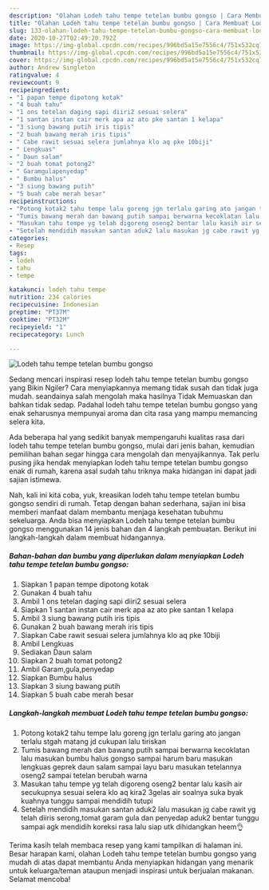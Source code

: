 ```yaml
---
description: "Olahan Lodeh tahu tempe tetelan bumbu gongso | Cara Membuat Lodeh tahu tempe tetelan bumbu gongso Yang Enak dan Simpel"
title: "Olahan Lodeh tahu tempe tetelan bumbu gongso | Cara Membuat Lodeh tahu tempe tetelan bumbu gongso Yang Enak dan Simpel"
slug: 133-olahan-lodeh-tahu-tempe-tetelan-bumbu-gongso-cara-membuat-lodeh-tahu-tempe-tetelan-bumbu-gongso-yang-enak-dan-simpel
date: 2020-10-27T02:49:20.792Z
image: https://img-global.cpcdn.com/recipes/996bd5a15e7556c4/751x532cq70/lodeh-tahu-tempe-tetelan-bumbu-gongso-foto-resep-utama.jpg
thumbnail: https://img-global.cpcdn.com/recipes/996bd5a15e7556c4/751x532cq70/lodeh-tahu-tempe-tetelan-bumbu-gongso-foto-resep-utama.jpg
cover: https://img-global.cpcdn.com/recipes/996bd5a15e7556c4/751x532cq70/lodeh-tahu-tempe-tetelan-bumbu-gongso-foto-resep-utama.jpg
author: Andrew Singleton
ratingvalue: 4
reviewcount: 9
recipeingredient:
- "1 papan tempe dipotong kotak"
- "4 buah tahu"
- "1 ons tetelan daging sapi diiri2 sesuai selera"
- "1 santan instan cair merk apa az ato pke santan 1 kelapa"
- "3 siung bawang putih iris tipis"
- "2 buah bawang merah iris tipis"
- " Cabe rawit sesuai selera jumlahnya klo aq pke 10biji"
- " Lengkuas"
- " Daun salam"
- "2 buah tomat potong2"
- " Garamgulapenyedap"
- " Bumbu halus"
- "3 siung bawang putih"
- "5 buah cabe merah besar"
recipeinstructions:
- "Potong kotak2 tahu tempe lalu goreng jgn terlalu garing ato jangan terlalu stgah matang jd cukupan lalu tiriskan"
- "Tumis bawang merah dan bawang putih sampai berwarna kecoklatan lalu masukan bumbu halus gongso sampai harum baru masukan lengkuas geprek daun salam sampai layu baru masukan tetelannya oseng2 sampai tetelan berubah warna"
- "Masukan tahu tempe yg telah digoreng oseng2 bentar lalu kasih air secukupnya sesuai selera klo aq kira2 3gelas air soalnya suka byak kuahnya tunggu sampai mendidih tutupi"
- "Setelah mendidih masukan santan aduk2 lalu masukan jg cabe rawit yg telah diiris serong,tomat garam gula dan penyedap aduk2 bentar tunggu sampai agk mendidih koreksi rasa lalu siap utk dihidangkan heem👌"
categories:
- Resep
tags:
- lodeh
- tahu
- tempe

katakunci: lodeh tahu tempe 
nutrition: 234 calories
recipecuisine: Indonesian
preptime: "PT37M"
cooktime: "PT32M"
recipeyield: "1"
recipecategory: Lunch

---
```



![Lodeh tahu tempe tetelan bumbu gongso](https://img-global.cpcdn.com/recipes/996bd5a15e7556c4/751x532cq70/lodeh-tahu-tempe-tetelan-bumbu-gongso-foto-resep-utama.jpg)

Sedang mencari inspirasi resep lodeh tahu tempe tetelan bumbu gongso yang Bikin Ngiler? Cara menyiapkannya memang tidak susah dan tidak juga mudah. seandainya salah mengolah maka hasilnya Tidak Memuaskan dan bahkan tidak sedap. Padahal lodeh tahu tempe tetelan bumbu gongso yang enak seharusnya mempunyai aroma dan cita rasa yang mampu memancing selera kita.



Ada beberapa hal yang sedikit banyak mempengaruhi kualitas rasa dari lodeh tahu tempe tetelan bumbu gongso, mulai dari jenis bahan, kemudian pemilihan bahan segar hingga cara mengolah dan menyajikannya. Tak perlu pusing jika hendak menyiapkan lodeh tahu tempe tetelan bumbu gongso enak di rumah, karena asal sudah tahu triknya maka hidangan ini dapat jadi sajian istimewa.


Nah, kali ini kita coba, yuk, kreasikan lodeh tahu tempe tetelan bumbu gongso sendiri di rumah. Tetap dengan bahan sederhana, sajian ini bisa memberi manfaat dalam membantu menjaga kesehatan tubuhmu sekeluarga. Anda bisa menyiapkan Lodeh tahu tempe tetelan bumbu gongso menggunakan 14 jenis bahan dan 4 langkah pembuatan. Berikut ini langkah-langkah dalam membuat hidangannya.

<!--inarticleads1-->

##### Bahan-bahan dan bumbu yang diperlukan dalam menyiapkan Lodeh tahu tempe tetelan bumbu gongso:

1. Siapkan 1 papan tempe dipotong kotak
1. Gunakan 4 buah tahu
1. Ambil 1 ons tetelan daging sapi diiri2 sesuai selera
1. Siapkan 1 santan instan cair merk apa az ato pke santan 1 kelapa
1. Ambil 3 siung bawang putih iris tipis
1. Gunakan 2 buah bawang merah iris tipis
1. Siapkan  Cabe rawit sesuai selera jumlahnya klo aq pke 10biji
1. Ambil  Lengkuas
1. Sediakan  Daun salam
1. Siapkan 2 buah tomat potong2
1. Ambil  Garam,gula,penyedap
1. Siapkan  Bumbu halus
1. Siapkan 3 siung bawang putih
1. Siapkan 5 buah cabe merah besar




<!--inarticleads2-->

##### Langkah-langkah membuat Lodeh tahu tempe tetelan bumbu gongso:

1. Potong kotak2 tahu tempe lalu goreng jgn terlalu garing ato jangan terlalu stgah matang jd cukupan lalu tiriskan
1. Tumis bawang merah dan bawang putih sampai berwarna kecoklatan lalu masukan bumbu halus gongso sampai harum baru masukan lengkuas geprek daun salam sampai layu baru masukan tetelannya oseng2 sampai tetelan berubah warna
1. Masukan tahu tempe yg telah digoreng oseng2 bentar lalu kasih air secukupnya sesuai selera klo aq kira2 3gelas air soalnya suka byak kuahnya tunggu sampai mendidih tutupi
1. Setelah mendidih masukan santan aduk2 lalu masukan jg cabe rawit yg telah diiris serong,tomat garam gula dan penyedap aduk2 bentar tunggu sampai agk mendidih koreksi rasa lalu siap utk dihidangkan heem👌




Terima kasih telah membaca resep yang kami tampilkan di halaman ini. Besar harapan kami, olahan Lodeh tahu tempe tetelan bumbu gongso yang mudah di atas dapat membantu Anda menyiapkan hidangan yang menarik untuk keluarga/teman ataupun menjadi inspirasi untuk berjualan makanan. Selamat mencoba!
